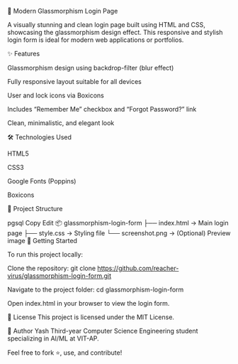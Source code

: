 🔐 Modern Glassmorphism Login Page

A visually stunning and clean login page built using HTML and CSS, showcasing the glassmorphism design effect. This responsive and stylish login form is ideal for modern web applications or portfolios.

✨ Features

Glassmorphism design using backdrop-filter (blur effect)

Fully responsive layout suitable for all devices

User and lock icons via Boxicons

Includes “Remember Me” checkbox and “Forgot Password?” link

Clean, minimalistic, and elegant look

🛠️ Technologies Used

HTML5

CSS3

Google Fonts (Poppins)

Boxicons

📁 Project Structure

pgsql
Copy
Edit
📦 glassmorphism-login-form
├── index.html         → Main login page
├── style.css          → Styling file
└── screenshot.png     → (Optional) Preview image
🚀 Getting Started

To run this project locally:

Clone the repository:
git clone https://github.com/reacher-virus/glassmorphism-login-form.git

Navigate to the project folder:
cd glassmorphism-login-form

Open index.html in your browser to view the login form.


📄 License
This project is licensed under the MIT License.

🧠 Author
Yash
Third-year Computer Science Engineering student specializing in AI/ML at VIT-AP.

Feel free to fork ⭐, use, and contribute!

